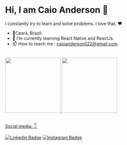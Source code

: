 # Hi, I am Caio Anderson 👋

I constantly try to learn and solve problems. I love that. ❤️


- 📍Ceará, Brazil.
- 🌱 I’m currently learning React Native and ReactJs.
- 📫 How to reach me : caioanderson022@gmail.com.

<br>
 
<div>
  <a href="https://github.com/CaioAnderson">
  <img height="180em" src="https://github-readme-stats.vercel.app/api?username=CaioAnderson&show_icons=true&theme=dark&include_all_commits=true&count_private=true"/>
  <img height="180em" src="https://github-readme-stats.vercel.app/api/top-langs/?username=CaioAnderson&layout=compact&langs_count=7&theme=dark"/>
</div>
 
 <br>

Social media: 👇

[![Linkedin Badge](https://img.shields.io/badge/-LinkedIn-blue?style=flat-square&logo=Linkedin&logoColor=white&link=https://www.linkedin.com/in/caio-anderson-lima-ferreira-301b36138/)](https://www.linkedin.com/in/caio-anderson-lima-ferreira-301b36138/) [![Instagram Badge](https://img.shields.io/badge/-Instagram-red?style=flat-square&logo=Instagram&logoColor=white&link=https://www.instagram.com/_caio_anderson/)](https://www.instagram.com/_caio_anderson/) 

